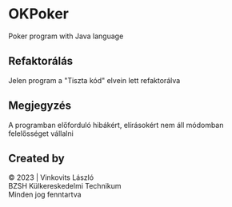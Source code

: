 # OKPoker

Poker program with Java language

## Refaktorálás

Jelen program a "Tiszta kód" elvein lett refaktorálva

## Megjegyzés

A programban előforduló hibákért, elírásokért nem áll módomban felelősséget vállalni

## Created by

&copy; 2023 | Vinkovits László <br> BZSH Külkereskedelmi Technikum <br> Minden jog fenntartva
